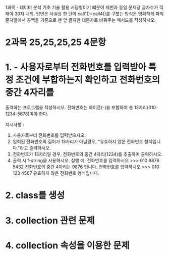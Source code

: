 1과목 - 데이터 분석 기초 기술 활용 
서답형이기 떄문어 제번과 동일
문제당 글자수가 끽해야 30자 내외. 답변은 사실상 한 단어
call1()~call4()를 구붆는 방식은 명확하게 파악
문자열에서 공백을 기준으로 맨 앞 글자만 대문자로 바꿔주는 메서드를 작성하시오.

# 2과목 25,25,25,25 4문항

# 1. - 사용자로부터 전화번호를 입력받아 특정 조건에 부합하는지 확인하고 전화번호의 중간 4자리를 
출력하는 프로그램을 작성하시오. 전화번호는 하이픈(-)을 포함하여 총 13자리(010-1234-5678)여야 한다.

지시사항 :
1. 사용자로부터 전화번호를 입력받으시오.
2. 입력된 전화번호의 길이가 13자리가 아닐경우, "유효하지 않은 전화번호 형식입니다."라고 출력하시오.
3. 전화번호가 13자리일 경우, 전화번호의 중간 4자리(1234)를 추출하여 출력하시오.
4. 출력 시 f-string을 사용하시오.
실행 예:
전화번호를 입력하시오 >>> 010 9876 5432 전화번호의 중간 4자리는 9876 입니다.
전화번호를 입력하시오 >>> 010  123 4567 유효하지 않은 전화번호 형식입니다.

# 2. class를 생성


# 3. collection 관련 문제

# 4. collection 속성을 이용한 문제 
